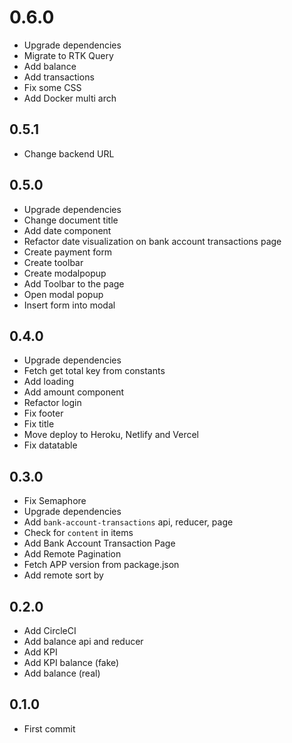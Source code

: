 # 0.6.0
+ Upgrade dependencies
+ Migrate to RTK Query
+ Add balance
+ Add transactions
+ Fix some CSS
+ Add Docker multi arch

## 0.5.1
+ Change backend URL

## 0.5.0
+ Upgrade dependencies
+ Change document title
+ Add date component
+ Refactor date visualization on bank account transactions page
+ Create payment form
+ Create toolbar
+ Create modalpopup
+ Add Toolbar to the page
+ Open modal popup
+ Insert form into modal

## 0.4.0
+ Upgrade dependencies
+ Fetch get total key from constants
+ Add loading
+ Add amount component
+ Refactor login
+ Fix footer
+ Fix title
+ Move deploy to Heroku, Netlify and Vercel
+ Fix datatable

## 0.3.0
+ Fix Semaphore
+ Upgrade dependencies
+ Add `bank-account-transactions` api, reducer, page
+ Check for `content` in items
+ Add Bank Account Transaction Page
+ Add Remote Pagination
+ Fetch APP version from package.json
+ Add remote sort by

## 0.2.0
+ Add CircleCI
+ Add balance api and reducer
+ Add KPI
+ Add KPI balance (fake)
+ Add balance (real)

## 0.1.0
+ First commit